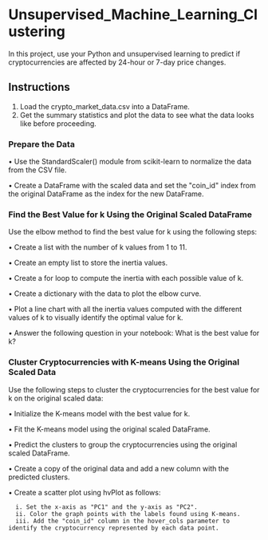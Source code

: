 # Unsupervised_Machine_Learning_Clustering

In this project,  use your Python and unsupervised learning to predict if cryptocurrencies are affected by 24-hour or 7-day price changes.

## Instructions
1.	Load the crypto_market_data.csv into a DataFrame.
2.	Get the summary statistics and plot the data to see what the data looks like before proceeding.
### Prepare the Data

•	Use the StandardScaler() module from scikit-learn to normalize the data from the CSV file.

•	Create a DataFrame with the scaled data and set the "coin_id" index from the original DataFrame as the index for the new DataFrame.

### Find the Best Value for k Using the Original Scaled DataFrame

Use the elbow method to find the best value for k using the following steps:

•	Create a list with the number of k values from 1 to 11.

•	Create an empty list to store the inertia values.

•	Create a for loop to compute the inertia with each possible value of k.

•	Create a dictionary with the data to plot the elbow curve.

•	Plot a line chart with all the inertia values computed with the different values of k to visually identify the optimal value for k.

•	Answer the following question in your notebook: What is the best value for k?

### Cluster Cryptocurrencies with K-means Using the Original Scaled Data

Use the following steps to cluster the cryptocurrencies for the best value for k on the original scaled data:

•	Initialize the K-means model with the best value for k.

•	Fit the K-means model using the original scaled DataFrame.

•	Predict the clusters to group the cryptocurrencies using the original scaled DataFrame.

•	Create a copy of the original data and add a new column with the predicted clusters.

•	Create a scatter plot using hvPlot as follows:

      i. Set the x-axis as "PC1" and the y-axis as "PC2".
      ii. Color the graph points with the labels found using K-means.
      iii. Add the "coin_id" column in the hover_cols parameter to identify the cryptocurrency represented by each data point.



